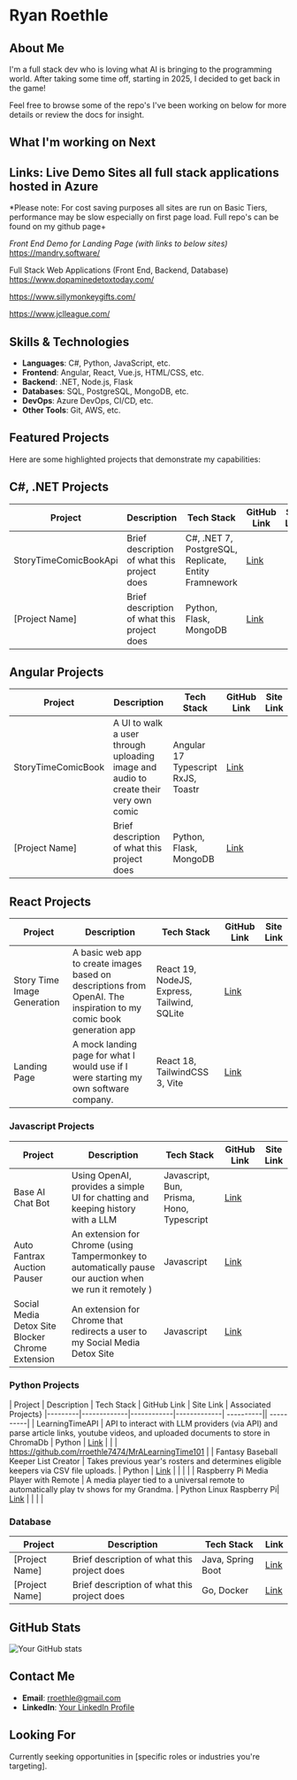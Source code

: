 # Ryan Roethle

## About Me
I'm a full stack dev who is loving what AI is bringing to the programming world. After taking some time off, starting in 2025,  I decided to get back in the game!

Feel free to browse some of the repo's I've been working on below for more details or review the docs for insight.


## What I'm working on Next




## Links: Live Demo Sites all full stack applications hosted in Azure
*Please note: For cost saving purposes all sites are run on Basic Tiers, performance may be slow especially on first page load. Full repo's can be found on my github page+

*Front End Demo for Landing Page (with links to below sites)*
https://mandry.software/

Full Stack Web Applications (Front End, Backend, Database)
https://www.dopaminedetoxtoday.com/

https://www.sillymonkeygifts.com/

https://www.jclleague.com/


## Skills & Technologies
- **Languages**: C#, Python, JavaScript, etc.
- **Frontend**: Angular, React, Vue.js, HTML/CSS, etc.
- **Backend**: .NET, Node.js, Flask
- **Databases**: SQL, PostgreSQL, MongoDB, etc.
- **DevOps**: Azure DevOps, CI/CD, etc.
- **Other Tools**: Git, AWS, etc.

## Featured Projects
Here are some highlighted projects that demonstrate my capabilities:

## C#, .NET Projects
| Project | Description | Tech Stack | GitHub Link | Site Link |
|---------|-------------|------------|-------------| ----------|
| StoryTimeComicBookApi | Brief description of what this project does | C#, .NET 7, PostgreSQL, Replicate, Entity Framnework | [Link](https://github.com/rroethle7474/StoryTimeComicBookApi) | |
| [Project Name] | Brief description of what this project does | Python, Flask, MongoDB | [Link](URL) | |

## Angular Projects
| Project | Description | Tech Stack | GitHub Link | Site Link |
|---------|-------------|------------|-------------| ----------|
| StoryTimeComicBook | A UI to walk a user through uploading image and audio to create their very own comic | Angular 17 Typescript RxJS, Toastr | [Link](https://github.com/rroethle7474/comic-book-generator) | |
| [Project Name] | Brief description of what this project does | Python, Flask, MongoDB | [Link](URL) | |

## React Projects
| Project | Description | Tech Stack | GitHub Link | Site Link |
|---------|-------------|------------|-------------| ----------|
| Story Time Image Generation | A basic web app to create images based on descriptions from OpenAI. The inspiration to my comic book generation app | React 19, NodeJS, Express, Tailwind, SQLite | [Link](https://github.com/rroethle7474/story-time-image-gen) | | 
| Landing Page | A mock landing page for what I would use if I were starting my own software company. | React 18, TailwindCSS 3, Vite | [Link](https://mandry.software/) | |

### Javascript Projects
| Project | Description | Tech Stack | GitHub Link | Site Link |
|---------|-------------|------------|-------------| ----------|
| Base AI Chat Bot | Using OpenAI, provides a simple UI for chatting and keeping history with a LLM | Javascript, Bun, Prisma, Hono, Typescript | [Link](https://github.com/rroethle7474/ai-chat/tree/main/ai-chat) | |
| Auto Fantrax Auction Pauser | An extension for Chrome (using Tampermonkey to automatically pause our auction when we run it remotely ) | Javascript | [Link](https://github.com/rroethle7474/JCL-Auction-Pauser) | |
| Social Media Detox Site Blocker Chrome Extension| An extension for Chrome that redirects a user to my Social Media Detox Site | Javascript | [Link](https://github.com/rroethle7474/SocialMediaDetoxChromeExtension) | |


### Python Projects
| Project | Description | Tech Stack | GitHub Link | Site Link | Associated Projects}
|---------|-------------|------------|-------------| ----------|| ----------|
| LearningTimeAPI | API to interact with LLM providers (via API) and parse article links, youtube videos, and uploaded documents to store in ChromaDb  | Python | [Link](https://github.com/rroethle7474/LearningTimeAPI-V1) | | | https://github.com/rroethle7474/MrALearningTime101 |
| Fantasy Baseball Keeper List Creator | Takes previous year's rosters and determines eligible keepers via CSV file uploads. | Python | [Link](https://github.com/rroethle7474/JCL2025-Roster) | | | | 
| Raspberry Pi Media Player with Remote | A media player tied to a universal remote to automatically play tv shows for my Grandma. | Python Linux Raspberry Pi| [Link](https://github.com/rroethle7474/auto-remote-media-rasp-pi) | | | | 

### Database
| Project | Description | Tech Stack | Link |
|---------|-------------|------------|------|
| [Project Name] | Brief description of what this project does | Java, Spring Boot | [Link](URL) |
| [Project Name] | Brief description of what this project does | Go, Docker | [Link](URL) |

## GitHub Stats
![Your GitHub stats](https://github-readme-stats.vercel.app/api?username=rroethle7474&show_icons=true&theme=radical)

## Contact Me
- **Email**: rroethle@gmail.com
- **LinkedIn**: [Your LinkedIn Profile](URL)

## Looking For
Currently seeking opportunities in [specific roles or industries you're targeting].
